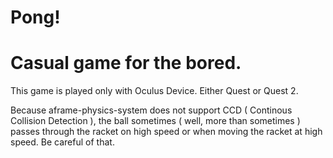 # Pong!
# Casual game for the bored.

This game is played only with Oculus Device. Either Quest or Quest 2. 

Because aframe-physics-system does not support CCD ( Continous Collision Detection ), the ball sometimes ( well, more than sometimes ) passes through
the racket on high speed or when moving the racket at high speed. Be careful of that.
